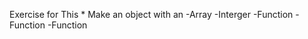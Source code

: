 Exercise for This
    * Make an object with an
     -Array
     -Interger
     -Function
     -Function
     -Function
